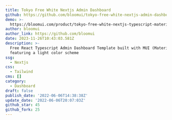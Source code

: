 ```yaml
---
title: Tokyo Free White Nextjs Admin Dashboard
github: https://github.com/bloomui/tokyo-free-white-nextjs-admin-dashboard
demo: >-
  https://bloomui.com/product/tokyo-free-white-nextjs-typescript-material-ui-admin-dashboard/
author: bloomui
author_link: https://github.com/bloomui
date: 2023-11-26T10:43:03.581Z
description: >-
  Free React Typescript Admin Dashboard Template built with MUI (Material-UI)
  featuring a light color scheme
ssg:
  - Nextjs
css:
  - Tailwind
cms: []
category:
  - Dashboard
draft: false
publish_date: '2022-06-06T14:38:38Z'
update_date: '2022-06-06T20:07:03Z'
github_star: 45
github_fork: 25
---
```

